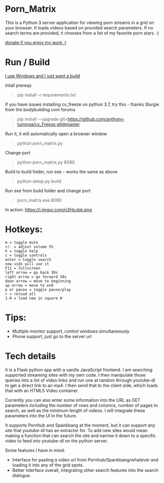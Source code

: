 # Porn_Matrix
This is a Python 3 server application for viewing porn streams in a grid on your browser. It loads videos based on provided search parameters. If no search terms are provided, it chooses from a list of my favorite porn stars. :)

[donate if you enjoy my work :)](https://paypal.me/deracoslon)

# Run / Build

[I use Windows and I just want a build](https://github.com/pornmatrix/Porn_Matrix/releases)

Intall prereqs

> pip install -r requirements.txt

If you have issues installing cx_freeze on python 3.7, try this - thanks Slurgie from the bodybuilding.com forums

> pip install --upgrade git+https://github.com/anthony-tuininga/cx_Freeze.git@master

Run it, it will automatically open a browser window

> python porn_matrix.py

Change port

> python porn_matrix.py 8080

Build to build folder, run exe - works the same as above

> python setup.py build

Run exe from build folder and change port

> porn_matrix.exe 8080

In action:
https://i.imgur.com/n3HoJpk.png

# Hotkeys:
```
m = toggle mute
+/- = adjust volume 5%
h = toggle help
c = toggle controls
enter = toggle search
new vids will use it
F11 = fullscreen
left arrow = go back 30s
right arrow = go forward 30s
down arrow = move to beginning
up arrow = move to end
p or pause = toggle pause/play
r = reload all
1-9 = load new in square #
```

# Tips:
- Multiple monitor support,
control windows simultaneously
- Phone support, just go to the server url

# Tech details
It is a Flask python app with a vanilla JavaScript frontend. I am searching supported streaming sites with my own code. I then manipulate those queries into a list of video links and run one at random through youtube-dl to get a direct link to an mp4. I then send that to the client side, which loads that with an HTML5 Video container.

Currently you can also enter some information into the URL as GET parameters including the number of rows and columns, number of pages to search, as well as the minimum length of videos. I will integrate these parameters into the UI in the future.

It supports Pornhub and Spankbang at the moment, but it can support any site that youtube-dl has an extractor for. To add new sites would mean making a function that can search the site and narrow it down to a specific video to feed into youtube-dl on the python server.

Some features I have in mind:
- Interface for pasting a video url from Pornhub/Spankbang/whatever and loading it into any of the grid spots.
- Better interface overall, integrating other search features into the search dialogue.